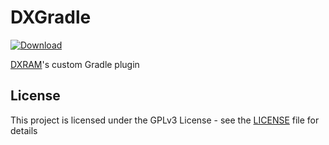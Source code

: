 # DXGradle
[ ![Download](https://api.bintray.com/packages/hhu-bsinfo/dxram/dxgradle/images/download.svg) ](https://bintray.com/hhu-bsinfo/dxram/dxgradle/_latestVersion)

[DXRAM](https://github.com/hhu-bsinfo/dxram)'s custom Gradle plugin

## License

This project is licensed under the GPLv3 License - see the [LICENSE](LICENSE) file for details

